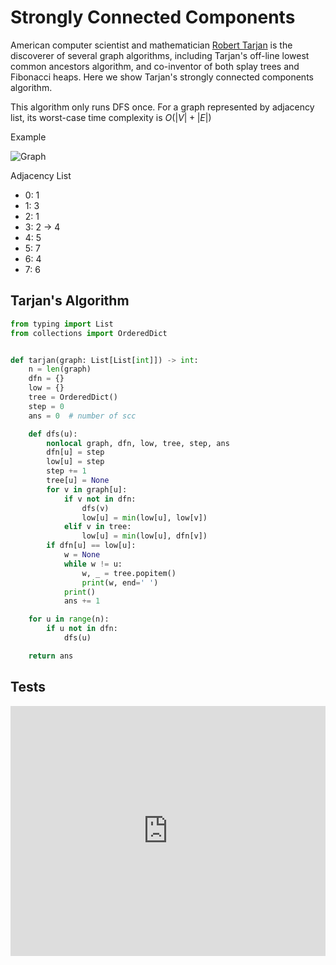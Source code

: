 # Strongly Connected Components

American computer scientist and mathematician [Robert Tarjan](https://en.wikipedia.org/wiki/Robert_Tarjan) is the discoverer of several graph algorithms, including Tarjan's off-line lowest common ancestors algorithm, and co-inventor of both splay trees and Fibonacci heaps. Here we show Tarjan's strongly connected components algorithm.

This algorithm only runs DFS once. For a graph represented by adjacency list, its worst-case time complexity is $O( | V | + | E | )$

Example

![Graph](@assets/img/algorithms/graph/digraph.png)

Adjacency List

- 0: 1
- 1: 3
- 2: 1
- 3: 2 -> 4
- 4: 5
- 5: 7
- 6: 4
- 7: 6

## Tarjan's Algorithm

```py
from typing import List
from collections import OrderedDict


def tarjan(graph: List[List[int]]) -> int:
    n = len(graph)
    dfn = {}
    low = {}
    tree = OrderedDict()
    step = 0
    ans = 0  # number of scc

    def dfs(u):
        nonlocal graph, dfn, low, tree, step, ans
        dfn[u] = step
        low[u] = step
        step += 1
        tree[u] = None
        for v in graph[u]:
            if v not in dfn:
                dfs(v)
                low[u] = min(low[u], low[v])
            elif v in tree:
                low[u] = min(low[u], dfn[v])
        if dfn[u] == low[u]:
            w = None
            while w != u:
                w, _ = tree.popitem()
                print(w, end=' ')
            print()
            ans += 1

    for u in range(n):
        if u not in dfn:
            dfs(u)

    return ans
```

## Tests

<iframe height="400px" width="100%" src="https://repl.it/@LucienZhang/scc?lite=true" scrolling="no" frameborder="no" allowtransparency="true" allowfullscreen="true" sandbox="allow-forms allow-pointer-lock allow-popups allow-same-origin allow-scripts allow-modals"></iframe>
